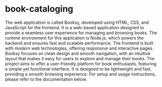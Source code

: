# book-cataloging
The web application is called Booksy, developed using HTML, CSS, and JavaScript for the frontend. It is a web-based application designed to provide a seamless user experience for managing and browsing books. The runtime environment for this application is Node.js, which powers the backend and ensures fast and scalable performance. The frontend is built with modern web technologies, offering responsive and interactive pages. Booksy focuses on clean design and smooth navigation, with an intuitive layout that makes it easy for users to explore and manage their books. The project aims to offer a user-friendly platform for book enthusiasts, featuring a simple yet functional interface. It is designed to be lightweight and fast, providing a smooth browsing experience. For setup and usage instructions, please refer to the documentation below.

